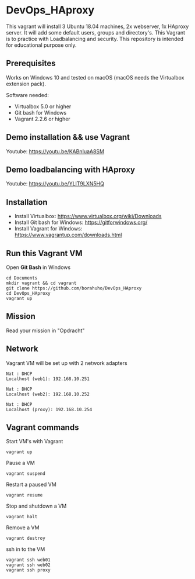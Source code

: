 # DevOps_HAproxy

This vagrant will install 3 Ubuntu 18.04 machines, 2x webserver, 1x HAproxy server.
It will add some default users, groups and directory's.
This Vagrant is to practice with Loadbalancing and security.
This repository is intended for educational purpose only.


## Prerequisites

Works on Windows 10 and tested on macOS (macOS needs the Virtualbox extension pack).

Software needed:
* Virtualbox 5.0 or higher
* Git bash for Windows
* Vagrant 2.2.6 or higher


## Demo installation && use Vagrant

Youtube: https://youtu.be/KABnIuaA8SM


## Demo loadbalancing with HAproxy

Youtube:  https://youtu.be/YLlT9LXN5HQ


## Installation

* Install Virtualbox: https://www.virtualbox.org/wiki/Downloads
* Install Git bash for Windows: https://gitforwindows.org/
* Install Vagrant for Windows: https://www.vagrantup.com/downloads.html

## Run this Vagrant VM
Open **Git Bash** in Windows
```
cd Documents
mkdir vagrant && cd vagrant
git clone https://github.com/borahuho/DevOps_HAproxy
cd DevOps_HAproxy
vagrant up
```
## Mission

Read your mission in "Opdracht"

## Network
Vagrant VM will be set up with 2 network adapters
```
Nat : DHCP
Localhost (web1): 192.168.10.251

Nat : DHCP
Localhost (web2): 192.168.10.252

Nat : DHCP
Localhost (proxy): 192.168.10.254

```
## Vagrant commands
Start VM's with Vagrant
```
vagrant up
```
Pause a VM
```
vagrant suspend
```
Restart a paused VM
```
vagrant resume
```
Stop and shutdown a VM
```
vagrant halt
```
Remove a VM
```
vagrant destroy
```
ssh in to the VM
```
vagrant ssh web01
vagrant ssh web02
vagrant ssh proxy
```

